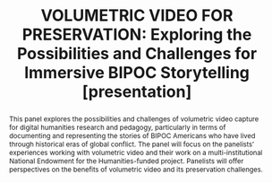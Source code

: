 ---
abstract: This panel explores the possibilities and challenges of volumetric video
  capture for digital humanities research and pedagogy, particularly in terms of documenting
  and representing the stories of BIPOC Americans who have lived through historical
  eras of global conflict. The panel will focus on the panelists’ experiences working
  with volumetric video and their work on a multi-institutional National Endowment
  for the Humanities-funded project. Panelists will offer perspectives on the benefits
  of volumetric video and its preservation challenges.
creators:
- Lischer-Katz, Zack
- Braggs, Rashida K.
- Carter, Bryan
- Bliedung von der Heide, Sven
date: null
document_url: https://www.ideals.illinois.edu/items/128880/bitstreams/430348/data.pdf
grand_parent: iPRES
institutions: []
keywords:
- volumetric video
- immersive media
- digital storytelling
- inclusion
- preservation
landing_page_url: https://hdl.handle.net/2142/121686
language: eng
layout: publication
license: CC-BY 4.0 International
notes_url: null
parent: iPRES 2023
presentation_url: null
publication_type: presentation
size: null
source_name: iPRES
title: 'VOLUMETRIC VIDEO FOR PRESERVATION: Exploring the Possibilities and Challenges
  for Immersive BIPOC Storytelling [presentation]'
year: 2023
---